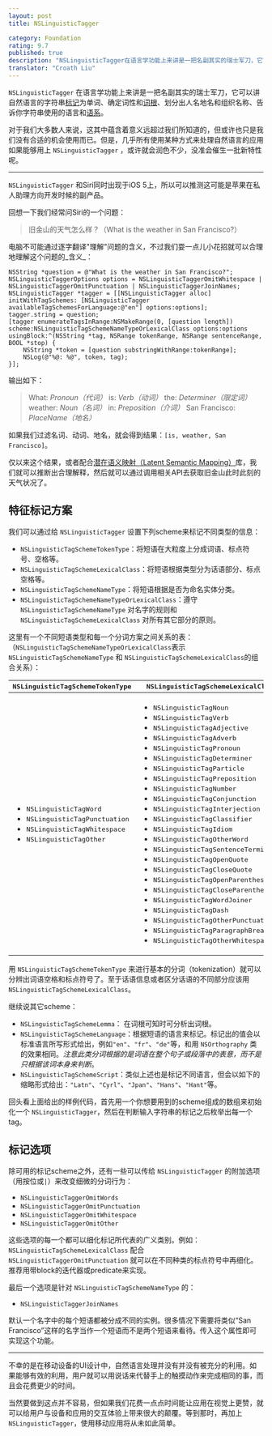```yaml
---
layout: post
title: NSLinguisticTagger

category: Foundation
rating: 9.7
published: true
description: "NSLinguisticTagger在语言学功能上来讲是一把名副其实的瑞士军刀，它可以讲自然语言的字符串标记为单词、确定词性和词根、划分出人名地名和组织名称、告诉你字符串使用的语言和语系。"
translator: "Croath Liu"
---
```


`NSLinguisticTagger` 在语言学功能上来讲是一把名副其实的瑞士军刀，它可以讲自然语言的字符串[标记](http://en.wikipedia.org/wiki/Tokenization)为单词、确定词性和[词根](http://en.wikipedia.org/wiki/Word_stem)、划分出人名地名和组织名称、告诉你字符串使用的语言和[语系](http://en.wikipedia.org/wiki/Writing_system)。

对于我们大多数人来说，这其中蕴含着意义远超过我们所知道的，但或许也只是我们没有合适的机会使用而已。但是，几乎所有使用某种方式来处理自然语言的应用如果能够用上 `NSLinguisticTagger` ，或许就会润色不少，没准会催生一批新特性呢。

---

`NSLinguisticTagger` 和Siri同时出现于iOS 5上，所以可以推测这可能是苹果在私人助理方向开发时候的副产品。

回想一下我们经常问Siri的一个问题：

> 旧金山的天气怎么样？（What is the weather in San Francisco?）

电脑不可能通过逐字翻译"理解"问题的含义，不过我们耍一点儿小花招就可以合理地理解这个问题的_含义_：

~~~{objective-c}
NSString *question = @"What is the weather in San Francisco?";
NSLinguisticTaggerOptions options = NSLinguisticTaggerOmitWhitespace | NSLinguisticTaggerOmitPunctuation | NSLinguisticTaggerJoinNames;
NSLinguisticTagger *tagger = [[NSLinguisticTagger alloc] initWithTagSchemes: [NSLinguisticTagger availableTagSchemesForLanguage:@"en"] options:options];
tagger.string = question;
[tagger enumerateTagsInRange:NSMakeRange(0, [question length]) scheme:NSLinguisticTagSchemeNameTypeOrLexicalClass options:options usingBlock:^(NSString *tag, NSRange tokenRange, NSRange sentenceRange, BOOL *stop) {
    NSString *token = [question substringWithRange:tokenRange];
    NSLog(@"%@: %@", token, tag);
}];
~~~

输出如下：

> What: _Pronoun（代词）_
> is: _Verb（动词）_
> the: _Determiner（限定词）_
> weather: _Noun（名词）_
> in: _Preposition（介词）_
> San Francisco: _PlaceName（地名）_

如果我们过滤名词、动词、地名，就会得到结果：`[is, weather, San Francisco]`。

仅以来这个结果，或者配合[潜在语义映射（Latent Semantic Mapping）](http://developer.apple.com/library/mac/#documentation/LatentSemanticMapping/Reference/LatentSemanticMapping_header_reference/Reference/reference.html)库，我们就可以推断出合理解释，然后就可以通过调用相关API去获取旧金山此时此刻的天气状况了。

## 特征标记方案

我们可以通过给 `NSLinguisticTagger` 设置下列scheme来标记不同类型的信息：

- `NSLinguisticTagSchemeTokenType`：将短语在大粒度上分成词语、标点符号、空格等。
- `NSLinguisticTagSchemeLexicalClass`：将短语根据类型分为话语部分、标点空格等。
- `NSLinguisticTagSchemeNameType`：将短语根据是否为命名实体分类。
- `NSLinguisticTagSchemeNameTypeOrLexicalClass`：遵守 `NSLinguisticTagSchemeNameType` 对名字的规则和 `NSLinguisticTagSchemeLexicalClass` 对所有其它部分的原则。

这里有一个不同短语类型和每一个分词方案之间关系的表：（`NSLinguisticTagSchemeNameTypeOrLexicalClass`表示`NSLinguisticTagSchemeNameType` 和 `NSLinguisticTagSchemeLexicalClass`的组合关系）：

<table>
  <thead>
    <tr>
      <th><tt>NSLinguisticTagSchemeTokenType</tt></th>
      <th><tt>NSLinguisticTagSchemeLexicalClass</tt></th>
      <th><tt>NSLinguisticTagSchemeNameType</tt></th>
    </tr>
  </thead>
  <tbody>
    <tr>
      <td>
        <ul>
          <li><tt>NSLinguisticTagWord</tt></li>
          <li><tt>NSLinguisticTagPunctuation</tt></li>
          <li><tt>NSLinguisticTagWhitespace</tt></li>
          <li><tt>NSLinguisticTagOther</tt></li>
        </ul>
      </td>
      <td>
        <ul>
          <li><tt>NSLinguisticTagNoun</tt></li>
          <li><tt>NSLinguisticTagVerb</tt></li>
          <li><tt>NSLinguisticTagAdjective</tt></li>
          <li><tt>NSLinguisticTagAdverb</tt></li>
          <li><tt>NSLinguisticTagPronoun</tt></li>
          <li><tt>NSLinguisticTagDeterminer</tt></li>
          <li><tt>NSLinguisticTagParticle</tt></li>
          <li><tt>NSLinguisticTagPreposition</tt></li>
          <li><tt>NSLinguisticTagNumber</tt></li>
          <li><tt>NSLinguisticTagConjunction</tt></li>
          <li><tt>NSLinguisticTagInterjection</tt></li>
          <li><tt>NSLinguisticTagClassifier</tt></li>
          <li><tt>NSLinguisticTagIdiom</tt></li>
          <li><tt>NSLinguisticTagOtherWord</tt></li>
          <li><tt>NSLinguisticTagSentenceTerminator</tt></li>
          <li><tt>NSLinguisticTagOpenQuote</tt></li>
          <li><tt>NSLinguisticTagCloseQuote</tt></li>
          <li><tt>NSLinguisticTagOpenParenthesis</tt></li>
          <li><tt>NSLinguisticTagCloseParenthesis</tt></li>
          <li><tt>NSLinguisticTagWordJoiner</tt></li>
          <li><tt>NSLinguisticTagDash</tt></li>
          <li><tt>NSLinguisticTagOtherPunctuation</tt></li>
          <li><tt>NSLinguisticTagParagraphBreak</tt></li>
          <li><tt>NSLinguisticTagOtherWhitespace</tt></li>
        </ul>
      </td>
      <td>
        <ul>
          <li><tt>NSLinguisticTagPersonalName</tt></li>
          <li><tt>NSLinguisticTagPlaceName</tt></li>
          <li><tt>NSLinguisticTagOrganizationName</tt></li>
        </ul>
      </td>
    </tr>
  </tbody>
</table>

用 `NSLinguisticTagSchemeTokenType` 来进行基本的分词（tokenization）就可以分辨出词语空格和标点符号了。至于话语信息或者区分话语的不同部分应该用 `NSLinguisticTagSchemeLexicalClass`。

继续说其它scheme：

- `NSLinguisticTagSchemeLemma`： 在词根可知时可分析出词根。
- `NSLinguisticTagSchemeLanguage`：根据短语的语言来标记。标记出的值会以标准语言所写形式给出，例如`"en"`、`"fr"`、`"de"`等，和用 `NSOrthography` 类的效果相同。_注意此类分词根据的是词语在整个句子或段落中的表意，而不是只根据该词本身来判断_。
- `NSLinguisticTagSchemeScript`：类似上述也是标记不同语言，但会以如下的缩略形式给出：`"Latn"`、`"Cyrl"`、`"Jpan"`、`"Hans"`、`"Hant"`等。

回头看上面给出的样例代码，首先用一个你想要用到的scheme组成的数组来初始化一个 `NSLinguisticTagger`，然后在判断输入字符串的标记之后枚举出每一个tag。

## 标记选项

除可用的标记scheme之外，还有一些可以传给 `NSLinguisticTagger` 的附加选项（用按位或`|`）来改变细微的分词行为：

- `NSLinguisticTaggerOmitWords`
- `NSLinguisticTaggerOmitPunctuation`
- `NSLinguisticTaggerOmitWhitespace`
- `NSLinguisticTaggerOmitOther`

这些选项的每一个都可以细化标记所代表的广义类别。例如：`NSLinguisticTagSchemeLexicalClass` 配合 `NSLinguisticTaggerOmitPunctuation` 就可以在不同种类的标点符号中再细化。推荐用带block的迭代器或predicate来实现。

最后一个选项是针对 `NSLinguisticTagSchemeNameType` 的：

- `NSLinguisticTaggerJoinNames`

默认一个名字中的每个短语都被分成不同的实例。很多情况下需要将类似“San Francisco”这样的名字当作一个短语而不是两个短语来看待。传入这个属性即可实现这个功能。

---

不幸的是在移动设备的UI设计中，自然语言处理并没有并没有被充分的利用。如果能够有效的利用，用户就可以用说话来代替手上的触摸动作来完成相同的事，而且会花费更少的时间。

当然要做到这点并不容易，但如果我们花费一点点时间能让应用在视觉上更赞，就可以给用户与设备和应用的交互体验上带来很大的颠覆。等到那时，再加上 `NSLinguisticTagger`，使用移动应用将从未如此简单。
